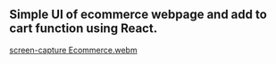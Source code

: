 ## Simple UI of ecommerce webpage and add to cart function using React.

[screen-capture Ecommerce.webm](https://user-images.githubusercontent.com/81660066/214575503-8a8aed59-9dd2-4cf7-a67b-06c499206e6f.webm)

